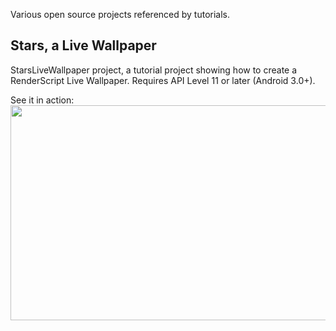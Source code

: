 Various open source projects referenced by tutorials.

## Stars, a Live Wallpaper ##

StarsLiveWallpaper project, a tutorial project showing how to create a RenderScript Live Wallpaper. Requires API Level 11 or later (Android 3.0+).

See it in action: <a href='http://www.youtube.com/watch?feature=player_embedded&v=RVYkIXULtz0' target='_blank'><img src='http://img.youtube.com/vi/RVYkIXULtz0/0.jpg' width='720' height=344 /></a>
